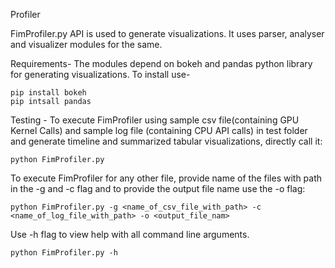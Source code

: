 Profiler

FimProfiler.py API is used to generate visualizations. It uses parser, analyser and visualizer modules for the same.


Requirements-
The modules depend on bokeh and pandas python library for generating visualizations. To install use-
```
pip install bokeh
pip intsall pandas
```

Testing - 
To execute FimProfiler using sample csv file(containing GPU Kernel Calls) and sample log file (containing CPU API calls) in test folder and generate timeline and summarized tabular visualizations, directly call it:
```
python FimProfiler.py
```

To execute FimProfiler for any other file, provide name of the files with path in the -g and -c flag and to provide the output file name use the -o flag:
```
python FimProfiler.py -g <name_of_csv_file_with_path> -c <name_of_log_file_with_path> -o <output_file_nam>
```

Use -h flag to view help with all command line arguments.
```
python FimProfiler.py -h
```
